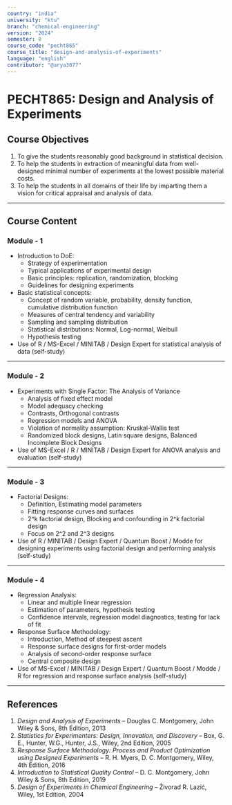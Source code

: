 ```yaml
---
country: "india"
university: "ktu"
branch: "chemical-engineering"
version: "2024"
semester: 8
course_code: "pecht865"
course_title: "design-and-analysis-of-experiments"
language: "english"
contributor: "@arya3077"
---
```


# PECHT865: Design and Analysis of Experiments

## Course Objectives
1. To give the students reasonably good background in statistical decision.
2. To help the students in extraction of meaningful data from well-designed minimal number of experiments at the lowest possible material costs.
3. To help the students in all domains of their life by imparting them a vision for critical appraisal and analysis of data.
---
## Course Content

### Module - 1
* Introduction to DoE:
  - Strategy of experimentation
  - Typical applications of experimental design
  - Basic principles: replication, randomization, blocking
  - Guidelines for designing experiments
* Basic statistical concepts:
  - Concept of random variable, probability, density function, cumulative distribution function
  - Measures of central tendency and variability
  - Sampling and sampling distribution
  - Statistical distributions: Normal, Log-normal, Weibull
  - Hypothesis testing
* Use of R / MS-Excel / MINITAB / Design Expert for statistical analysis of data (self-study)  

---
### Module - 2
* Experiments with Single Factor: The Analysis of Variance
  - Analysis of fixed effect model
  - Model adequacy checking
  - Contrasts, Orthogonal contrasts
  - Regression models and ANOVA
  - Violation of normality assumption: Kruskal-Wallis test
  - Randomized block designs, Latin square designs, Balanced Incomplete Block Designs
* Use of MS-Excel / R / MINITAB / Design Expert for ANOVA analysis and evaluation (self-study)  

---
### Module - 3
* Factorial Designs:
  - Definition, Estimating model parameters
  - Fitting response curves and surfaces
  - 2^k factorial design, Blocking and confounding in 2^k factorial design
  - Focus on 2^2 and 2^3 designs
* Use of R / MINITAB / Design Expert / Quantum Boost / Modde for designing experiments using factorial design and performing analysis (self-study)  

---
### Module - 4
* Regression Analysis:
  - Linear and multiple linear regression
  - Estimation of parameters, hypothesis testing
  - Confidence intervals, regression model diagnostics, testing for lack of fit
* Response Surface Methodology:
  - Introduction, Method of steepest ascent
  - Response surface designs for first-order models
  - Analysis of second-order response surface
  - Central composite design
* Use of MS-Excel / MINITAB / Design Expert / Quantum Boost / Modde / R for regression and response surface analysis (self-study)
---
## References

1. *Design and Analysis of Experiments* – Douglas C. Montgomery, John Wiley & Sons, 8th Edition, 2013
2. *Statistics for Experimenters: Design, Innovation, and Discovery* – Box, G. E., Hunter, W.G., Hunter, J.S., Wiley, 2nd Edition, 2005
3. *Response Surface Methodology: Process and Product Optimization using Designed Experiments* – R. H. Myers, D. C. Montgomery, Wiley, 4th Edition, 2016
4. *Introduction to Statistical Quality Control* – D. C. Montgomery, John Wiley & Sons, 8th Edition, 2019
5. *Design of Experiments in Chemical Engineering* – Živorad R. Lazić, Wiley, 1st Edition, 2004
